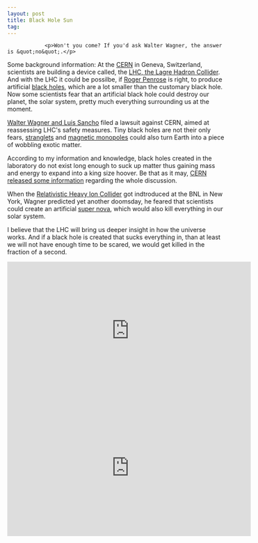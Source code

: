 ```yaml
---
layout: post
title: Black Hole Sun
tag: 
---
```



                <p>Won't you come? If you'd ask Walter Wagner, the answer is &quot;no&quot;.</p>
<p>Some background information: At the <a href="http://en.wikipedia.org/wiki/Cern">CERN</a> in Geneva, Switzerland, scientists are building a device called, the <a href="http://en.wikipedia.org/wiki/Large_Hadron_Collider">LHC, the Lagre Hadron Collider</a>. And with the LHC it could be possilbe, if <a href="http://en.wikipedia.org/wiki/Roger_penrose">Roger Penrose</a> is right, to produce artificial <a href="http://en.wikipedia.org/wiki/Black_hole">black holes</a>, which are a lot smaller than the customary black hole. Now some scientists fear that an artificial black hole could destroy our planet, the solar system, pretty much everything surrounding us at the moment.</p>
<p><a href="http://www.lhcdefense.org/">Walter Wagner and Luis Sancho</a> filed a lawsuit against CERN, aimed at reassessing LHC's safety measures. Tiny black holes are not their only fears, <a href="http://en.wikipedia.org/wiki/Strangelet">stranglets</a> and <a href="http://en.wikipedia.org/wiki/Magnetic_monopole">magnetic monopoles</a> could also turn Earth into a piece of wobbling exotic matter.</p>
<p>According to my information and knowledge, black holes created in the laboratory do not exist long enough to suck up matter thus gaining mass and energy to expand into a king size hoover. Be that as it may, <a href="http://press.web.cern.ch/public/en/LHC/Safety-en.html">CERN released some information</a> regarding the whole discussion.</p>
<p>When the <a href="http://en.wikipedia.org/wiki/Relativistic_Heavy_Ion_Collider">Relativistic Heavy Ion Collider</a> got indtroduced at the BNL in New York, Wagner predicted yet another doomsday, he feared that scientists could create an artificial <a href="http://en.wikipedia.org/wiki/Super_Nova">super nova</a>, which would also kill everything in our solar system.</p>
<p>I believe that the LHC will bring us deeper insight in how the universe works. And if a black hole is created that sucks everything in, than at least we will not have enough time to be scared, we would get killed in the fraction of a second.</p>
<iframe width="560" height="315" src="http://youtube.com/watch?v=s9XotvwgnaY" frameborder="0" allowfullscreen></iframe> <iframe width="560" height="315" src="http://youtube.com/watch?v=qiSkyEyBczU" frameborder="0" allowfullscreen></iframe>
            
